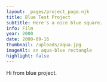 ```yaml
---
layout: _pages/project_page.njk
title: Blue Test Project
subtitle: Here's a nice blue square.
info: Film
year: 2000
date: 2000-09-16
thumbnail: /uploads/aqua.jpg
imageAlt: an aqua-blue rectangle
highlight: false
---
```

Hi from blue project.
